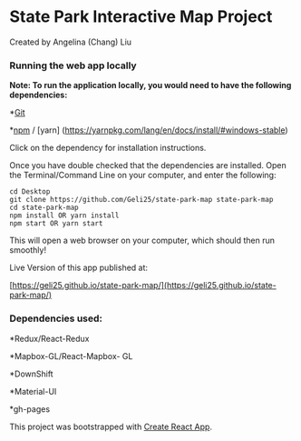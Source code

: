 # State Park Interactive Map Project

Created by Angelina (Chang) Liu

### Running the web app locally ###

**Note: To run the application locally, you would need to have the following dependencies:**

*[Git](https://git-scm.com/book/en/v2/Getting-Started-Installing-Git)

*[npm](https://www.npmjs.com/get-npm) / [yarn]
(https://yarnpkg.com/lang/en/docs/install/#windows-stable)

Click on the dependency for installation instructions.

Once you have double checked that the dependencies are installed. Open the Terminal/Command Line
on your computer, and enter the following:

```
cd Desktop
git clone https://github.com/Geli25/state-park-map state-park-map
cd state-park-map
npm install OR yarn install
npm start OR yarn start
```

This will open a web browser on your computer, which should then run smoothly!

Live Version of this app published at:

[https://geli25.github.io/state-park-map/](https://geli25.github.io/state-park-map/)

### Dependencies used:

*Redux/React-Redux

*Mapbox-GL/React-Mapbox- GL

*DownShift

*Material-UI

*gh-pages

This project was bootstrapped with [Create React App](https://github.com/facebook/create-react-app).

